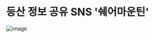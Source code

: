 # 등산 정보 공유 SNS '쉐어마운틴'
![image](https://github.com/minsu111/share-mountain-client/assets/124219344/07710830-6b2e-4352-b358-7b72addc9e45)
